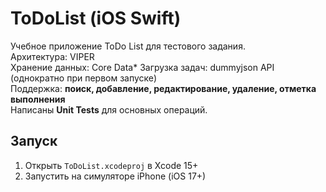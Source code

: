# ToDoList (iOS Swift)

Учебное приложение ToDo List для тестового задания.  
Архитектура: VIPER  
Хранение данных: Core Data* 
Загрузка задач: dummyjson API (однократно при первом запуске)  
Поддержка: **поиск, добавление, редактирование, удаление, отметка выполнения**  
Написаны **Unit Tests** для основных операций.  

## Запуск
1. Открыть `ToDoList.xcodeproj` в Xcode 15+  
2. Запустить на симуляторе iPhone (iOS 17+)  
